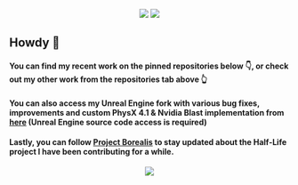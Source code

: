<p align="center">
  <a href="https://twitter.com/intent/follow?screen_name=dcyanikoglu"><img src="https://badgen.net/twitter/follow/dcyanikoglu?icon=twitter"></a>
  <a href="https://www.linkedin.com/in/dyanikoglu/"><img src="https://badgen.net/badge/Linkedin/Doğa%20Can%20Yanıkoğlu"></a>
</p>

## Howdy 🤠 

#### You can find my recent work on the pinned repositories below 👇, or check out my other work from the repositories tab above 👆

#### You can also access my Unreal Engine fork with various bug fixes, improvements and custom PhysX 4.1 & Nvidia Blast implementation from [here](https://github.com/dyanikoglu/UnrealEngine) (Unreal Engine source code access is required)

#### Lastly, you can follow [Project Borealis](https://projectborealis.com) to stay updated about the Half-Life project I have been contributing for a while.

<p align="center">
  <img src="https://visitor-badge.glitch.me/badge?page_id=dyanikoglu.dyanikoglu">
</p>
